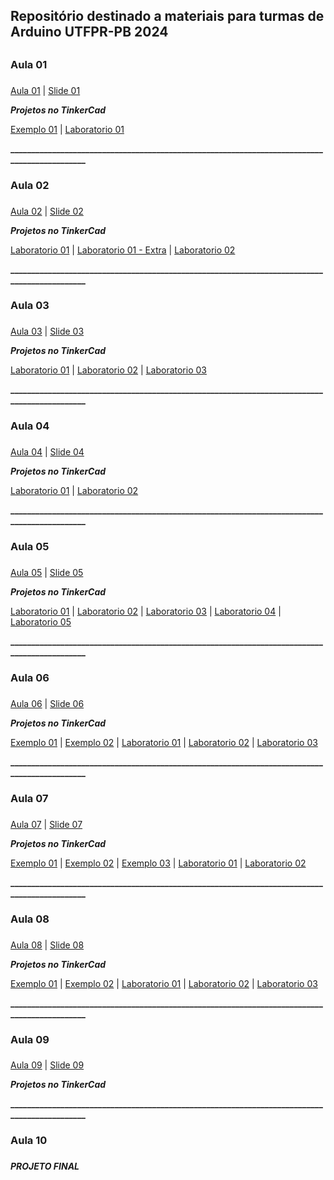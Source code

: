 ## Repositório destinado a materiais para turmas de Arduino UTFPR-PB 2024 <h2>

### **Aula 01** <h3>
[Aula 01](https://www.canva.com/design/DAF8b0qX30s/v7epe5JdGK1zMPhROOom_Q/edit?utm_content=DAF8b0qX30s&utm_campaign=designshare&utm_medium=link2&utm_source=sharebutton)   |   [Slide 01](https://www.canva.com/design/DAF9vqSSc00/_ZUEchPJ6_tUoG99OHJQ6g/edit?utm_content=DAF9vqSSc00&utm_campaign=designshare&utm_medium=link2&utm_source=sharebutton)

**_Projetos no TinkerCad_**

[Exemplo 01](https://www.tinkercad.com/things/lJ30BBTCYxN-aula01projetotinkercad?sharecode=E2hkb_A7f_qCioquJLzlj8eQCR-QiJYIDZV0ISMEgKI)  |  [Laboratorio 01](https://www.tinkercad.com/things/3aaAinFtJqN-laboratorio101?sharecode=y0ZYXxtK2rSjwmRmtn_X2GBjhHLkGOnvMD7wv2Rxozo)

**_____________________________________________________________________________________________**

### **Aula 02** <h3>

[Aula 02](https://www.canva.com/design/DAF8bwnJR8w/hhbhkamH9y9yoIZOjJwmnw/edit?utm_content=DAF8bwnJR8w&utm_campaign=designshare&utm_medium=link2&utm_source=sharebutton)   |   [Slide 02](https://www.canva.com/design/DAF92nUgY6g/t5fPZnbLI_YQMmx7qGnFhw/edit?utm_content=DAF92nUgY6g&utm_campaign=designshare&utm_medium=link2&utm_source=sharebutton)

**_Projetos no TinkerCad_**

[Laboratorio 01](https://www.tinkercad.com/things/cW8mFMOCvog-laboratorio201?sharecode=a02y8xT3_4TgY2Emf9sWhNYIOmQJyrV8z5jWzPLWl8Y)  |  [Laboratorio 01 - Extra](https://www.tinkercad.com/things/c2OozTmZSqp-laboratorio201extra?sharecode=hGBTWTx3L5lzLd-U9fx9BwzAd_86B5rroazTJAQlY3Y)  | [Laboratorio 02](https://www.tinkercad.com/things/6ixDMp4tlOL-laboratorio202?sharecode=h5Ia1m1Cr4txCdCdgSwnUxc3ymJXjll4OD_rwkYQ890)


**_____________________________________________________________________________________________**
### **Aula 03** <h3>

[Aula 03](https://www.canva.com/design/DAF8b70ncDk/mif_TE57g5DVNAwzyet9lg/edit?utm_content=DAF8b70ncDk&utm_campaign=designshare&utm_medium=link2&utm_source=sharebutton)   |   [Slide 03](https://www.canva.com/design/DAF975OYZFw/ZIoy0Punffk5GUl_skkP1Q/edit?utm_content=DAF975OYZFw&utm_campaign=designshare&utm_medium=link2&utm_source=sharebutton)

**_Projetos no TinkerCad_**

[Laboratorio 01](https://www.tinkercad.com/things/iezJlNuBw2w-laboratorio301?sharecode=EJekdxhqAM_ILd8edeBbX400ifzfQ2R41-WYt4slLY0)  |  [Laboratorio 02](https://www.tinkercad.com/things/5gLCdM23DcR-laboratorio302?sharecode=vaoJ3AT3QOmQgY5PJQZEtSsWPj6u734fwNHZlcK8kxQ)  |  [Laboratorio 03](https://www.tinkercad.com/things/eZNQK11U9LL-laboratorio303?sharecode=GUV86GGWwqUK_8-1IGbPwTj08dWUtQPRQDnUfOrLIBk)

**_____________________________________________________________________________________________**

### **Aula 04** <h3>

[Aula 04](https://www.canva.com/design/DAF8b70ncDk/mif_TE57g5DVNAwzyet9lg/edit?utm_content=DAF8b70ncDk&utm_campaign=designshare&utm_medium=link2&utm_source=sharebutton])   |   [Slide 04](https://www.canva.com/design/DAF972fBTm0/Tda3BRvdz5hAn-8e_RFEhw/edit?utm_content=DAF972fBTm0&utm_campaign=designshare&utm_medium=link2&utm_source=sharebutton)

**_Projetos no TinkerCad_**

[Laboratorio 01](https://www.tinkercad.com/things/0lDdV2LAmXO-laboratorio401?sharecode=I-Ek_vivQp2QJ9wkKKWZv1-L5YS8AehqgoG0UdpUHAQ)  |  [Laboratorio 02](https://www.tinkercad.com/things/aG7fOt58afD-laboratorio402?sharecode=wNYREuu596CH_DAld2mI8q4bCw1RxifVT-83hElxkbQ)

**_____________________________________________________________________________________________**

### **Aula 05** <h3>

[Aula 05](https://www.canva.com/design/DAF8b60iRoI/aO7Wap_OUqQQTdiLNuxbUw/edit?utm_content=DAF8b60iRoI&utm_campaign=designshare&utm_medium=link2&utm_source=sharebutton)   |   [Slide 05](https://www.canva.com/design/DAF97wUksA8/5yjKBznWlRlLB-hjM7ut5Q/edit?utm_content=DAF97wUksA8&utm_campaign=designshare&utm_medium=link2&utm_source=sharebutton)

**_Projetos no TinkerCad_**

[Laboratorio 01](https://www.tinkercad.com/things/kMi87oIxvwF-laboratorio501?sharecode=lo1M2pfdB0pqaCeax8LDgCF-S1DF8Ti6L7Na2PPsncY)  |  [Laboratorio 02](https://www.tinkercad.com/things/f0MrRIfRIdU-laboratorio502?sharecode=dSR_mfm3Azhj9--1SfliwKaWhBL9leIcIlRDEIVOx0s)  |  [Laboratorio 03](https://www.tinkercad.com/things/2OwTFONUjtI-laboratorio503?sharecode=P1Yi_-NXwHXoDsKscpttcOEaWfst93efMZDRGLCFbyM)  |  [Laboratorio 04](https://www.tinkercad.com/things/jC25ul2JIJw-laboratorio504?sharecode=aBU_PbFd5QXoIIrEAuERHwgJxZ3ZYF9dZoWjbLGkmLU)  |  [Laboratorio 05](https://www.tinkercad.com/things/7s25Y4ejMGW-laboratorio505?sharecode=wm-FPhbRVWtAPcmPny5BKl1RYtMdBId1ccaWkH5Hpkc)

**_____________________________________________________________________________________________**

### **Aula 06** <h3>

[Aula 06](https://www.canva.com/design/DAF8b_8pwrM/lwD9RrB2tuijqpv8YIvJ0A/edit?utm_content=DAF8b_8pwrM&utm_campaign=designshare&utm_medium=link2&utm_source=sharebutton)   |   [Slide 06](https://www.canva.com/design/DAF975wiU0E/8C5d38Fygif34Hq0g19gTA/edit?utm_content=DAF975wiU0E&utm_campaign=designshare&utm_medium=link2&utm_source=sharebutton)

**_Projetos no TinkerCad_**

[Exemplo 01](https://www.tinkercad.com/things/htims4Gs1HD-exemplo6-01display7?sharecode=KnOicYK-PRgg2Hzf-XnIQC4iGScVcQt0I8ed147Hn1E)  | [Exemplo 02](https://www.tinkercad.com/things/h76tVJbHW8D-exemplo6-02buzzer?sharecode=4n24U3Y3kxQQQL-sDaaelpgrmgT_pgKg3x7w-ZYf8po)  |  [Laboratorio 01](https://www.tinkercad.com/things/hLvNruqHxml-laboratorio601?sharecode=JLCCMCA-JvlIBWgbazFRfUAOVFD5YyAnjINspN0QtP8)  |  [Laboratorio 02](https://www.tinkercad.com/things/c9tDcuAePFz-laboratorio602?sharecode=nrFlQt3Y5HWOJqEhLkTYSJbTwnOAXm0R5LvfKJidbVM)  |  [Laboratorio 03](https://www.tinkercad.com/things/82H53qlnyut-laboratorio603?sharecode=cYMme4TzlreQhDxdUA3JUw70z4nkQ0bO_5C6BzkBBmM)

**_____________________________________________________________________________________________**

### **Aula 07** <h3>

[Aula 07](https://www.canva.com/design/DAF8b-y_ePg/PWfGaOOZdoHsdswSmov68g/edit?utm_content=DAF8b-y_ePg&utm_campaign=designshare&utm_medium=link2&utm_source=sharebutton)   |   [Slide 07](https://www.canva.com/design/DAF97_rbaNM/Q38-Z6mBR_MGBCHAKLkhGA/edit?utm_content=DAF97_rbaNM&utm_campaign=designshare&utm_medium=link2&utm_source=sharebutton)

**_Projetos no TinkerCad_**

[Exemplo 01](https://www.tinkercad.com/things/8zSzS75135M-exemplo7-01-displaylcd?sharecode=WhAsbKAgG7_1bulUTosGbispuys_nHHpY8v76HGkfHs)  |  [Exemplo 02](https://www.tinkercad.com/things/kMnxkW5Yt3N-exemplo7-02-displaylcd0-caracteres?sharecode=8hFcExmVdLF0BGW8LBPIJrVR7WIyP5FotYg7lF5RJ0I)  |  [Exemplo 03](https://www.tinkercad.com/things/cd0gDghuB9W-exemplo7-03-temp?sharecode=zlQ-rYkL18Fyv-gwUjrCLGVygffLMCeYLXCU6Gt256U)  |  [Laboratorio 01](https://www.tinkercad.com/things/h7wsSuk0dwl-laboratorio701?sharecode=SJhzUeVBva7QMwuOc1TsiWg9HdBahZ6F4d67N1XorEg)  |  [Laboratorio 02](https://www.tinkercad.com/things/lOWJxWX2Jrm-laboratorio702?sharecode=MWmshb2jcEq63ZHaMe6rXpo1vr0hafHX8jXNA2hFf5Q)

**_____________________________________________________________________________________________**

### **Aula 08** <h3>

[Aula 08](https://www.canva.com/design/DAF8b2J-kFI/KF8tTTuiwMWnMjCDL2ME0w/edit?utm_content=DAF8b2J-kFI&utm_campaign=designshare&utm_medium=link2&utm_source=sharebutton)   |   [Slide 08](https://www.canva.com/design/DAF976De5PU/-uNRxKYLgLwGrdWH0u__qQ/edit?utm_content=DAF976De5PU&utm_campaign=designshare&utm_medium=link2&utm_source=sharebutton)

**_Projetos no TinkerCad_**

[Exemplo 01](https://www.tinkercad.com/things/auE6gtUB6Dm-exemplo801-ldr?sharecode=LNJ_PuP1W9yBx3oO0AOJofCP_V04ibrY_dpYLEwXX-w)  |  [Exemplo 02](https://www.tinkercad.com/things/d9M9WmjiMsa-exemplo802-ultrassonico?sharecode=XaFu7SOsSQidPOBV1OsoQ1yCTU9wgch9rFAzU2f2MKc)  |  [Laboratorio 01](https://www.tinkercad.com/things/4X59EPGZnKH-laboratorio801?sharecode=WYdTiFj3Siul_u58QoDxuh6Nd-fpGRmC-3HGVeq-Ej0)  |  [Laboratorio 02](https://www.tinkercad.com/things/2WqUd7dwcXf-laboratorio802?sharecode=k0qBvQateSKMdSZJmT-rBsePZDsRsH8LrMN9bJcnR38)  |  [Laboratorio 03](https://www.tinkercad.com/things/64hwc6HM1pn-laboratorio803?sharecode=J_NvrUXzDuoAY4SZKIrA56B57slmX6YqnQb3xnfPtiE)

**_____________________________________________________________________________________________**

### **Aula 09** <h3>

[Aula 09](https://www.canva.com/design/DAF8bzxllIo/77-aJcD5U8IBrzOH8uZyHg/edit?utm_content=DAF8bzxllIo&utm_campaign=designshare&utm_medium=link2&utm_source=sharebutton)   |   [Slide 09](https://www.canva.com/design/DAF974UQkCA/iwvCWPu_NvDKx16fM_tM7g/edit?utm_content=DAF974UQkCA&utm_campaign=designshare&utm_medium=link2&utm_source=sharebutton)

**_Projetos no TinkerCad_**

**_____________________________________________________________________________________________**

### **Aula 10** <h3>

**_PROJETO FINAL_** <h2>

